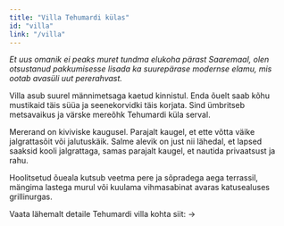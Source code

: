 ```yaml
---
title: "Villa Tehumardi külas"
id: "villa"
link: "/villa"
---
```


_Et uus omanik ei peaks muret tundma elukoha pärast Saaremaal, olen otsustanud pakkumisesse lisada ka suurepärase modernse elamu, mis ootab avasüli uut pererahvast._

Villa asub suurel männimetsaga kaetud kinnistul. Enda õuelt saab kõhu mustikaid täis süüa ja seenekorvidki täis korjata. Sind ümbritseb metsavaikus ja värske mereõhk Tehumardi küla serval.

Mererand on kiviviske kaugusel. Parajalt kaugel, et ette võtta väike jalgrattasõit või jalutuskäik. Salme alevik on just nii lähedal, et lapsed saaksid kooli jalgrattaga, samas parajalt kaugel, et nautida privaatsust ja rahu.

Hoolitsetud õueala kutsub veetma pere ja sõpradega aega terrassil, mängima lastega murul või kuulama vihmasabinat avaras katusealuses grillinurgas.

Vaata lähemalt detaile Tehumardi villa kohta siit: →
